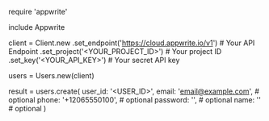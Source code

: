 require 'appwrite'

include Appwrite

client = Client.new
    .set_endpoint('https://cloud.appwrite.io/v1') # Your API Endpoint
    .set_project('&lt;YOUR_PROJECT_ID&gt;') # Your project ID
    .set_key('&lt;YOUR_API_KEY&gt;') # Your secret API key

users = Users.new(client)

result = users.create(
    user_id: '<USER_ID>',
    email: 'email@example.com', # optional
    phone: '+12065550100', # optional
    password: '', # optional
    name: '<NAME>' # optional
)
